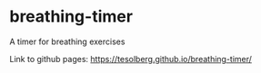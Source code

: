 # breathing-timer
A timer for breathing exercises

Link to github pages: https://tesolberg.github.io/breathing-timer/

